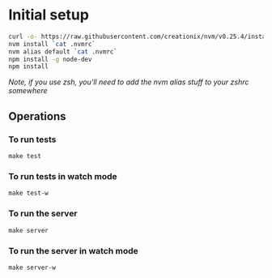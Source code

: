 # Initial setup

```bash
curl -o- https://raw.githubusercontent.com/creationix/nvm/v0.25.4/install.sh | bash
nvm install `cat .nvmrc`
nvm alias default `cat .nvmrc`
npm install -g node-dev
npm install
```
*Note, if you use zsh, you'll need to add the nvm alias stuff to your zshrc somewhere*
 
## Operations

### To run tests
```make test```

### To run tests in watch mode
```make test-w```

### To run the server
```make server```

### To run the server in watch mode
```make server-w```
